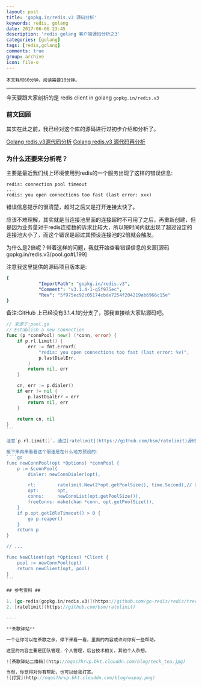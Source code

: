 ```yaml
---
layout: post
title: 'gopkg.in/redis.v3 源码分析'
keywords: redis, golang
date: 2017-06-06 23:45
description: 'redis golang 客户端源码分析之3'
categories: [golang]
tags: [redis,golang]
comments: true
group: archive
icon: file-o
---
```


	本文耗时60分钟，阅读需要10分钟。

----

今天要跟大家剖析的是 redis client in golang `gopkg.in/redis.v3`

### 前文回顾

其实在此之前，我已经对这个库的源码进行过初步介绍和分析了。

[Golang redis.v3源代码分析](http://maiyang.github.io/golang/2016/01/30/redis-in-golang)
[Golang redis.v3 源代码再分析](http://maiyang.github.io/golang/2016/01/31/redis-in-golang2)

### 为什么还要来分析呢？

主要是最近我们线上环境使用到redis的一个服务出现了这样的错误信息:

```
redis: connection pool timeout
...
redis: you open connections too fast (last error: xxx)
```

错误信息提示的很清楚，超时之后又是打开连接太快了。

应该不难理解，其实就是当连接池里面的连接超时不可用了之后，再重新创建，但是因为业务量对于redis连接数的诉求比较大，所以短时间内就出现了超过设定的连接池大小了，而这个错误是超过其预设连接池的2倍就会触发。

为什么是2倍呢？带着这样的问题，我就开始查看错误信息的来源[源码 gopkg.in/redis.v3/pool.go#L199]

注意我这里提供的源码项目版本是:
```yaml
{
			"ImportPath": "gopkg.in/redis.v3",
			"Comment": "v3.1.4-1-g5f975ec",
			"Rev": "5f975ec92c05174cbde7254f204219ab6966c15e"
}
```

备注:GitHub 上已经没有3.1.4.1的分支了，那我直接给大家贴源码吧。

````go
// 来源于:pool.go
// Establish a new connection
func (p *connPool) new() (*conn, error) {
	if p.rl.Limit() {
		err := fmt.Errorf(
			"redis: you open connections too fast (last error: %v)",
			p.lastDialErr,
		)
		return nil, err
	}

	cn, err := p.dialer()
	if err != nil {
		p.lastDialErr = err
		return nil, err
	}

	return cn, nil
}
```

注意`p.rl.Limit()`，通过[ratelimit](https://github.com/bsm/ratelimit)源码，就很清楚的知道，这里是被限速了。

接下来再来看看这个限速是在什么地方预设的:
````go
func newConnPool(opt *Options) *connPool {
	p := &connPool{
		dialer: newConnDialer(opt),

		rl:        ratelimit.New(2*opt.getPoolSize(), time.Second),// 限速: 每秒创建连接不超过配置连接池的2倍
		opt:       opt,
		conns:     newConnList(opt.getPoolSize()),
		freeConns: make(chan *conn, opt.getPoolSize()),
	}
	if p.opt.getIdleTimeout() > 0 {
		go p.reaper()
	}
	return p
}

// ...

func NewClient(opt *Options) *Client {
	pool := newConnPool(opt)
	return newClient(opt, pool)
}
```

## 参考资料 ##

1. [go-redis(gopkg.in/redis.v3)](https://github.com/go-redis/redis/tree/v3.6.4)
2. [ratelimit](https://github.com/bsm/ratelimit)

----

**茶歇驿站**

一个让你可以在茶歇之余，停下来看一看，里面的内容或许对你有一些帮助。

这里的内容主要是团队管理，个人管理，后台技术相关，其他个人杂想。

![茶歇驿站二维码](http://oqos7hrvp.bkt.clouddn.com/blog/tech_tea.jpg)

当然，你觉得对你有帮助，也可以给我打赏。
![打赏](http://oqos7hrvp.bkt.clouddn.com/blog/wxpay.png)